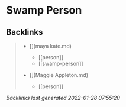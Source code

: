 # Swamp Person

## Backlinks

> - [](maya kate.md)
>   - [[person]]
>   - [[swamp-person]]
>    
> - [](Maggie Appleton.md)
>   - [[person]]

_Backlinks last generated 2022-01-28 07:55:20_
